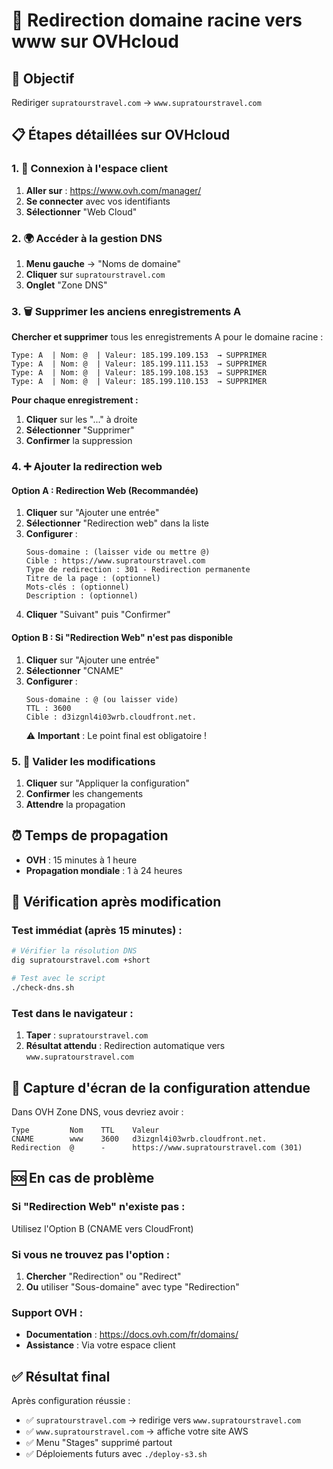 # 🔄 Redirection domaine racine vers www sur OVHcloud

## 🎯 Objectif
Rediriger `supratourstravel.com` → `www.supratourstravel.com`

## 📋 Étapes détaillées sur OVHcloud

### 1. 🔐 Connexion à l'espace client
1. **Aller sur** : https://www.ovh.com/manager/
2. **Se connecter** avec vos identifiants
3. **Sélectionner** "Web Cloud"

### 2. 🌍 Accéder à la gestion DNS
1. **Menu gauche** → "Noms de domaine"
2. **Cliquer** sur `supratourstravel.com`
3. **Onglet** "Zone DNS"

### 3. 🗑️ Supprimer les anciens enregistrements A
**Chercher et supprimer** tous les enregistrements A pour le domaine racine :
```
Type: A  | Nom: @  | Valeur: 185.199.109.153  → SUPPRIMER
Type: A  | Nom: @  | Valeur: 185.199.111.153  → SUPPRIMER
Type: A  | Nom: @  | Valeur: 185.199.108.153  → SUPPRIMER
Type: A  | Nom: @  | Valeur: 185.199.110.153  → SUPPRIMER
```

**Pour chaque enregistrement :**
1. **Cliquer** sur les "..." à droite
2. **Sélectionner** "Supprimer"
3. **Confirmer** la suppression

### 4. ➕ Ajouter la redirection web

#### Option A : Redirection Web (Recommandée)
1. **Cliquer** sur "Ajouter une entrée"
2. **Sélectionner** "Redirection web" dans la liste
3. **Configurer** :
   ```
   Sous-domaine : (laisser vide ou mettre @)
   Cible : https://www.supratourstravel.com
   Type de redirection : 301 - Redirection permanente
   Titre de la page : (optionnel)
   Mots-clés : (optionnel)
   Description : (optionnel)
   ```
4. **Cliquer** "Suivant" puis "Confirmer"

#### Option B : Si "Redirection Web" n'est pas disponible
1. **Cliquer** sur "Ajouter une entrée"
2. **Sélectionner** "CNAME"
3. **Configurer** :
   ```
   Sous-domaine : @ (ou laisser vide)
   TTL : 3600
   Cible : d3izgnl4i03wrb.cloudfront.net.
   ```
   ⚠️ **Important** : Le point final est obligatoire !

### 5. 💾 Valider les modifications
1. **Cliquer** sur "Appliquer la configuration"
2. **Confirmer** les changements
3. **Attendre** la propagation

## ⏰ Temps de propagation
- **OVH** : 15 minutes à 1 heure
- **Propagation mondiale** : 1 à 24 heures

## 🧪 Vérification après modification

### Test immédiat (après 15 minutes) :
```bash
# Vérifier la résolution DNS
dig supratourstravel.com +short

# Test avec le script
./check-dns.sh
```

### Test dans le navigateur :
1. **Taper** : `supratourstravel.com`
2. **Résultat attendu** : Redirection automatique vers `www.supratourstravel.com`

## 📸 Capture d'écran de la configuration attendue

Dans OVH Zone DNS, vous devriez avoir :
```
Type         Nom    TTL    Valeur
CNAME        www    3600   d3izgnl4i03wrb.cloudfront.net.
Redirection  @      -      https://www.supratourstravel.com (301)
```

## 🆘 En cas de problème

### Si "Redirection Web" n'existe pas :
Utilisez l'Option B (CNAME vers CloudFront)

### Si vous ne trouvez pas l'option :
1. **Chercher** "Redirection" ou "Redirect"
2. **Ou** utiliser "Sous-domaine" avec type "Redirection"

### Support OVH :
- **Documentation** : https://docs.ovh.com/fr/domains/
- **Assistance** : Via votre espace client

## ✅ Résultat final

Après configuration réussie :
- ✅ `supratourstravel.com` → redirige vers `www.supratourstravel.com`
- ✅ `www.supratourstravel.com` → affiche votre site AWS
- ✅ Menu "Stages" supprimé partout
- ✅ Déploiements futurs avec `./deploy-s3.sh`